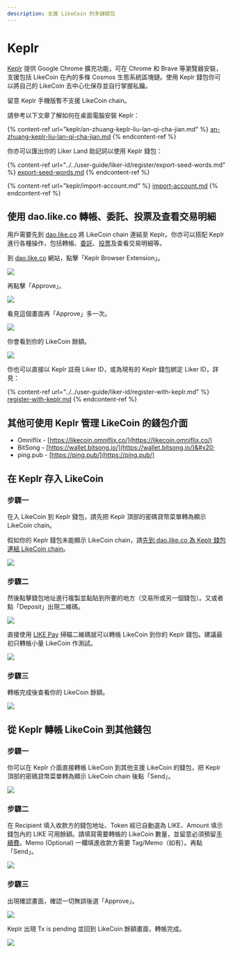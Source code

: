 ```yaml
---
description: 支援 LikeCoin 的多鏈錢包
---
```


# Keplr

[Keplr](https://www.keplr.app/) 提供 Google Chrome 擴充功能，可在 Chrome 和 Brave 等瀏覽器安裝，支援包括 LikeCoin 在內的多條 Cosmos 生態系統區塊鏈。使用 Keplr 錢包你可以將自己的 LikeCoin 去中心化保存並自行掌握私鑰。

留意 Keplr 手機版暫不支援 LikeCoin chain。

請參考以下文章了解如何在桌面電腦安裝 Keplr：

{% content-ref url="keplr/an-zhuang-keplr-liu-lan-qi-cha-jian.md" %}
[an-zhuang-keplr-liu-lan-qi-cha-jian.md](keplr/an-zhuang-keplr-liu-lan-qi-cha-jian.md)
{% endcontent-ref %}

你亦可以匯出你的 Liker Land 助記詞以使用 Keplr 錢包：

{% content-ref url="../../user-guide/liker-id/register/export-seed-words.md" %}
[export-seed-words.md](../../user-guide/liker-id/register/export-seed-words.md)
{% endcontent-ref %}

{% content-ref url="keplr/import-account.md" %}
[import-account.md](keplr/import-account.md)
{% endcontent-ref %}

## 使用 dao.like.co 轉帳、委託、投票及查看交易明細 <a href="#dao-like-co" id="dao-like-co"></a>

用戶需要先到 [dao.like.co](https://dao.like.co/) 將 LikeCoin chain 連結至 Keplr。你亦可以搭配 Keplr 進行各種操作，包括轉帳、[委託](../stake/)、[投票](../governance/direct-vote.md)及查看交易明細等。

到 [dao.like.co](https://dao.like.co/) 網站，點擊「Keplr Browser Extension」。

![](../../.gitbook/assets/keplr06.png)

再點擊「Approve」。

![](../../.gitbook/assets/keplr07.png)

看見這個畫面再「Approve」多一次。

![](../../.gitbook/assets/keplr08.png)

你會看到你的 LikeCoin 餘額。

![](../../.gitbook/assets/keplr09.png)

你也可以直接以 Keplr 註冊 Liker ID，或為現有的 Keplr 錢包綁定 Liker ID，詳見：

{% content-ref url="../../user-guide/liker-id/register-with-keplr.md" %}
[register-with-keplr.md](../../user-guide/liker-id/register-with-keplr.md)
{% endcontent-ref %}

## 其他可使用 Keplr 管理 LikeCoin 的錢包介面 <a href="#other-wallet-interface" id="other-wallet-interface"></a>

* Omniflix - [https://likecoin.omniflix.co/](https://likecoin.omniflix.co/)
* BitSong - [https://wallet.bitsong.io/](https://wallet.bitsong.io/)&#x20;
* ping.pub - [https://ping.pub/](https://ping.pub/)

## 在 Keplr 存入 LikeCoin <a href="#deposit-your-likecoin-to-keplr" id="deposit-your-likecoin-to-keplr"></a>

### 步驟一

在入 LikeCoin 到 Keplr 錢包，請先把 Keplr 頂部的密碼貸幣菜單轉為顯示 LikeCoin chain。

假如你的 Keplr 錢包未能顯示 LikeCoin chain，請[先到 dao.like.co 為 Keplr 錢包連結 LikeCoin chain](keplr.md#dao-like-co)。

![](<../../.gitbook/assets/keplr-liker-id-07 (1).png>)

### 步驟二

然後點擊錢包地址進行複製並黏貼到所要的地方（交易所或另一個錢包）。又或者點「Deposit」出現二維碼。

![](../../.gitbook/assets/keplr05.png)

直接使用 [LIKE Pay](like-pay.md) 掃瞄二維碼就可以轉帳 LikeCoin 到你的 Keplr 錢包。建議最初只轉帳小量 LikeCoin 作測試。

![](../../.gitbook/assets/keplr05dot5.png)

### 步驟三

轉帳完成後查看你的 LikeCoin 餘額。

![](../../.gitbook/assets/keplr-liker-id-08.png)

## 從 Keplr 轉帳 LikeCoin 到其他錢包 <a href="#send-out-likecoin-from-keplr" id="send-out-likecoin-from-keplr"></a>

### 步驟一 <a href="#send-likecoin-from-keplr-to-another-wallet" id="send-likecoin-from-keplr-to-another-wallet"></a>

你可以在 Keplr 介面直接轉帳 LikeCoin 到其他支援 LikeCoin 的錢包，把 Keplr 頂部的密碼貸幣菜單轉為顯示 LikeCoin chain 後點「Send」。

![](../../.gitbook/assets/keplr10.png)

### 步驟二

在 Recipient 填入收款方的錢包地址、Token 經已自動選為 LIKE、Amount 填示錢包內的 LIKE 可用餘額。請填寫需要轉帳的 LikeCoin 數量，並留意必須預留[手續費](transaction-fee.md)。Memo (Optional) 一欄填進收款方需要 Tag/Memo（如有）。再點「Send」。

![](../../.gitbook/assets/keplr11.png)

### 步驟三

出現確認畫面，確認一切無誤後選「Approve」。

![](../../.gitbook/assets/keplr12.png)

Keplr 出現 Tx is pending 並回到 LikeCoin 餘額畫面，轉帳完成。

![](../../.gitbook/assets/keplr13.png)
